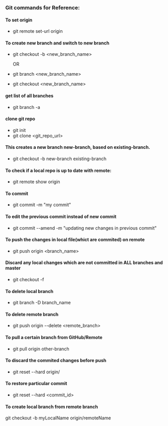 ### Git commands for Reference:

#### To set origin 
  * git remote set-url origin <clone-url-from-gitlab>
 
#### To create new branch and switch to new branch
  * git checkout -b <new_branch_name>
    
    OR
  * git branch <new_branch_name>
  * git checkout <new_branch_name>

#### get list of all branches
  * git branch -a
  
#### clone git repo
  * git init
  * git clone <git_repo_url>
 
#### This creates a new branch new-branch, based on existing-branch.
  * git checkout -b new-branch existing-branch
  
#### To check if a local repo is up to date with remote:
  * git remote show origin
   
#### To commit
  * git commit -m "my commit"
   
#### To edit the previous commit instead of new commit
  * git commit --amend -m "updating new changes in previous commit"

#### To push the changes in local file(whict are commited) on remote
  * git push origin <branch_name>
   
#### Discard any local changes which are not committed in ALL branches and master
  * git checkout -f
  
#### To delete local branch
  * git branch -D branch_name
#### To delete remote branch
  * git push origin --delete <remote_branch>
 
#### To pull a certain branch from GitHub/Remote
  * git pull origin other-branch
 
 #### To discard the commited changes before push
  * git reset --hard origin/<your-branch-name> 
 
 #### To restore particular commit
  * git reset --hard <commit_id>
  
 #### To create local branch from remote branch
 git checkout -b myLocalName origin/remoteName
  
  
  

